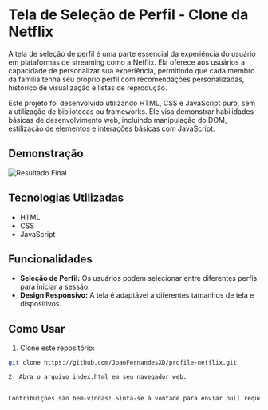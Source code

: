 # Tela de Seleção de Perfil - Clone da Netflix

A tela de seleção de perfil é uma parte essencial da experiência do usuário em plataformas de streaming como a Netflix. Ela oferece aos usuários a capacidade de personalizar sua experiência, permitindo que cada membro da família tenha seu próprio perfil com recomendações personalizadas, histórico de visualização e listas de reprodução.

Este projeto foi desenvolvido utilizando HTML, CSS e JavaScript puro, sem a utilização de bibliotecas ou frameworks. Ele visa demonstrar habilidades básicas de desenvolvimento web, incluindo manipulação do DOM, estilização de elementos e interações básicas com JavaScript.

## Demonstração

![Resultado Final](https://img001.prntscr.com/file/img001/x34pMw2IT-uFYhaEeFMlrw.png)

## Tecnologias Utilizadas

- HTML
- CSS
- JavaScript

## Funcionalidades

- **Seleção de Perfil:** Os usuários podem selecionar entre diferentes perfis para iniciar a sessão.
- **Design Responsivo:** A tela é adaptável a diferentes tamanhos de tela e dispositivos.

## Como Usar

1. Clone este repositório:

```bash
git clone https://github.com/JoaoFernandesXD/profile-netflix.git

2. Abra o arquivo index.html em seu navegador web.


Contribuições são bem-vindas! Sinta-se à vontade para enviar pull requests com melhorias, correções de bugs, etc.

